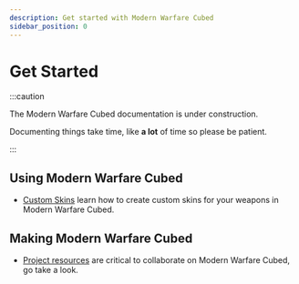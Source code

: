 ```yaml
---
description: Get started with Modern Warfare Cubed
sidebar_position: 0
---
```


# Get Started

:::caution

The Modern Warfare Cubed documentation is under construction.

Documenting things take time, like **a lot** of time so please be patient.

:::

## Using Modern Warfare Cubed

- [Custom Skins](Using%20Modern%20Warfare%20Cubed/custom-skins) learn how to create custom skins for your weapons in Modern Warfare Cubed.

## Making Modern Warfare Cubed

- [Project resources](Making%20Modern%20Warfare%20Cubed/project-ressources) are critical to collaborate on Modern Warfare Cubed, go take a look.
